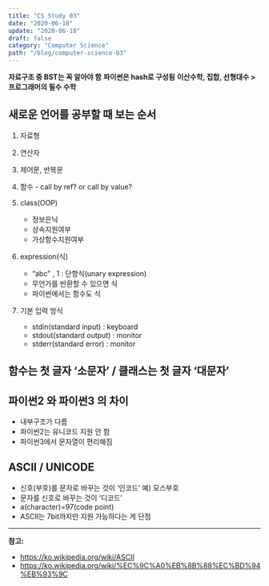 ```yaml
---
title: "CS Study 03"
date: "2020-06-18"
update: "2020-06-18"
draft: false
category: "Computer Science"
path: "/blog/computer-science-03"
---
```


**자료구조 중 BST는 꼭 알아야 함**
**파이썬은 hash로 구성됨**
**이산수학, 집합, 선형대수 > 프로그래머의 필수 수학**

## 새로운 언어를 공부할 때 보는 순서
1. 자료형
2. 연산자
3. 제어문, 반복문
4. 함수 - call by ref? or call by value?
5. class(OOP)
	- 정보은닉
	- 상속지원여부
	- 가상함수지원여부

6. expression(식)
	- “abc” , 1 : 단항식(unary expression)
	- 무언가를 반환할 수 있으면 식
	- 파이썬에서는 함수도 식

7. 기본 입력 방식
	- stdin(standard input) : keyboard
	- stdout(standard output) : monitor
	- stderr(standard error) : monitor

## 함수는 첫 글자 ‘소문자’ / 클래스는 첫 글자 ‘대문자’

## 파이썬2 와 파이썬3 의 차이
- 내부구조가 다름
- 파이썬2는 유니코드 지원 안 함
- 파이썬3에서 문자열이 편리해짐

## ASCII / UNICODE
- 신호(부호)를 문자로 바꾸는 것이 ‘인코드’ 예) 모스부호
- 문자를 신호로 바꾸는 것이 ‘디코드’
- a(character)=97(code point) 
- ASCII는 7bit까지만 지원 가능하다는 게 단점

***

**참고:**
- https://ko.wikipedia.org/wiki/ASCII
- https://ko.wikipedia.org/wiki/%EC%9C%A0%EB%8B%88%EC%BD%94%EB%93%9C